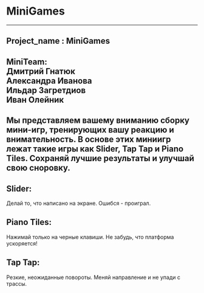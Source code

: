 # MiniGames  
--------------  
Project_name : MiniGames  
--------------  
MiniTeam:  
Дмитрий Гнатюк  
Александра Иванова  
Ильдар Загретдиов  
Иван Олейник  
--------------
Мы представляем вашему вниманию сборку мини-игр, тренирующих вашу реакцию и внимательность. В основе этих миниигр лежат такие игры как Slider, Tap Tap и Piano Tiles. Сохраняй лучшие результаты и улучшай свою сноровку.
--------------
Slider: 
--------------
Делай то, что написано на экране. Ошибся - проиграл.  

Piano Tiles:  
-------------- 
Нажимай только на черные клавиши. Не забудь, что платформа ускоряется!  

Tap Tap:  
--------------  
Резкие, неожиданные повороты. Меняй направление и не упади с трассы.
 
